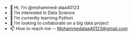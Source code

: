- 👋 Hi, I’m @mohammed-alaa40123
- 👀 I’m interested in Data Science
- 🌱 I’m currently learning Python
- 💞️ I’m looking to collaborate on a big data project
- 📫 How to reach me 
-- Mohammedalaa40123@gmail.com

<!---
mohammed-alaa40123/mohammed-alaa40123 is a ✨ special ✨ repository because its `README.md` (this file) appears on your GitHub profile.
You can click the Preview link to take a look at your changes.
--->

